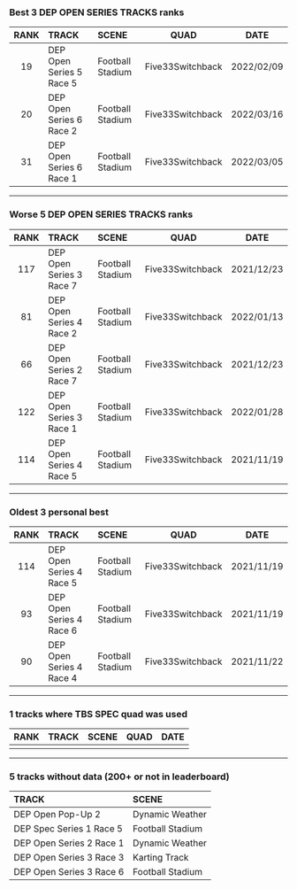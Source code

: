 ### Best 3 DEP OPEN SERIES TRACKS ranks
|RANK|TRACK|SCENE|QUAD|DATE|
|:---:|:---|:---|:---:|:---:|
|19|DEP Open Series 5 Race 5|Football Stadium|Five33Switchback|2022/02/09|
|20|DEP Open Series 6 Race 2|Football Stadium|Five33Switchback|2022/03/16|
|31|DEP Open Series 6 Race 1|Football Stadium|Five33Switchback|2022/03/05|
---
### Worse 5 DEP OPEN SERIES TRACKS ranks
|RANK|TRACK|SCENE|QUAD|DATE|
|:---:|:---|:---|:---:|:---:|
|117|DEP Open Series 3 Race 7|Football Stadium|Five33Switchback|2021/12/23|
|81|DEP Open Series 4 Race 2|Football Stadium|Five33Switchback|2022/01/13|
|66|DEP Open Series 2 Race 7|Football Stadium|Five33Switchback|2021/12/23|
|122|DEP Open Series 3 Race 1|Football Stadium|Five33Switchback|2022/01/28|
|114|DEP Open Series 4 Race 5|Football Stadium|Five33Switchback|2021/11/19|
---
### Oldest 3 personal best
|RANK|TRACK|SCENE|QUAD|DATE|
|:---:|:---|:---|:---:|:---:|
|114|DEP Open Series 4 Race 5|Football Stadium|Five33Switchback|2021/11/19|
|93|DEP Open Series 4 Race 6|Football Stadium|Five33Switchback|2021/11/19|
|90|DEP Open Series 4 Race 4|Football Stadium|Five33Switchback|2021/11/22|
---
### 1 tracks where TBS SPEC quad was used
|RANK|TRACK|SCENE|QUAD|DATE|
|:---:|:---|:---|:---:|:---:|
||||||
---
### 5 tracks without data (200+ or not in leaderboard)
|TRACK|SCENE|
|:---|:---|
|DEP Open Pop-Up 2|Dynamic Weather|
|DEP Spec Series 1 Race 5|Football Stadium|
|DEP Open Series 2 Race 1|Dynamic Weather|
|DEP Open Series 3 Race 3|Karting Track|
|DEP Open Series 3 Race 6|Football Stadium|
